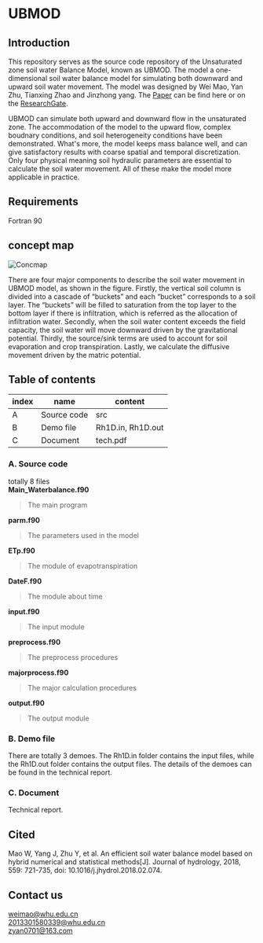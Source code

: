 # UBMOD

## Introduction
This repository serves as the source code repository of the Unsaturated zone soil water Balance Model, known as UBMOD. The model a one-dimensional soil water balance model for simulating both downward and upward soil water movement. The model was designed by Wei Mao, Yan Zhu, Tianxing Zhao and Jinzhong yang. The [Paper](https://www.sciencedirect.com/science/article/pii/S0022169418301562) can be find here or on the [ResearchGate](https://www.researchgate.net/publication/323442173_An_efficient_soil_water_balance_model_based_on_hybrid_numerical_and_statistical_methods?_sg=q8S8V9Eb6Ct40yGc2NyHwoQLvZ6XEGiZ1SGzkrUOiRPNUkymQiw67y3Sq0aNMrzDprT58t-7Ya6gnUbGSTlCPRSSDVfBhZOaulsV4tc9.bQr5DNomd45fSHevJ_yhWSs_N2CZQt6c20tVZreWD59xOQ-g5Pt4I2h_G4ve9qrr59Qkd8Pp7W9JYYdjgjn8wQ).  

UBMOD can simulate both upward and downward flow in the unsaturated zone. The accommodation of the model to the upward flow, complex boudnary conditions, and soil heterogeneity conditions have been demonstrated. What's more, the model keeps mass balance well, and can give satisfactory results with coarse spatial and temporal discretization. Only four physical meaning soil hydraulic parameters are essential to calculate the soil water movement. All of these make the model more applicable in practice.

## Requirements
Fortran 90

## concept map
![Concmap](https://github.com/Weiwei-Mao/UBMOD/blob/master/images/UBMOD.png)

There are four major components to describe the soil water movement in UBMOD model, as shown in the figure. Firstly, the vertical soil column is divided into a cascade of “buckets” and each “bucket” corresponds to a soil layer. The “buckets” will be filled to saturation from the top layer to the bottom layer if there is infiltration, which is referred as the allocation of infiltration water. Secondly, when the soil water content exceeds the field capacity, the soil water will move downward driven by the gravitational potential. Thirdly, the source/sink terms are used to account for soil evaporation and crop transpiration. Lastly, we calculate the diffusive movement driven by the matric potential.

## Table of contents
index | name | content
-|-|-
A | Source code  | src|
B |  Demo file   | Rh1D.in, Rh1D.out|
C |  Document    | tech.pdf|

### A. Source code
totally 8 files  
**Main_Waterbalance.f90**     
> The main program  

**parm.f90**  
> The parameters used in the model  

**ETp.f90**  
> The module of evapotranspiration  

**DateF.f90**
> The module about time

**input.f90**
> The input module

**preprocess.f90**
> The preprocess procedures

**majorprocess.f90**
> The major calculation procedures

**output.f90**
> The output module

### B. Demo file
There are totally 3 demoes. The Rh1D.in folder contains the input files, while the Rh1D.out folder contains the output files. The details of the demoes can be found in the technical report.

### C. Document
Technical report.

## Cited
Mao W, Yang J, Zhu Y, et al. An efficient soil water balance model based on hybrid numerical and statistical methods[J]. Journal of hydrology, 2018, 559: 721-735, doi: 10.1016/j.jhydrol.2018.02.074.     

## Contact us
weimao@whu.edu.cn  
2013301580339@whu.edu.cn  
zyan0701@163.com  
